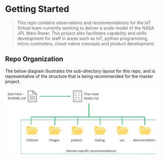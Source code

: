 # Getting Started #

> This repo contains observations and recommendations for the IoT Virtual team currently working to deliver a scale model of the NASA JPL Mars Rover. This project also facilitates capability and skills development for staff in areas such as IoT, python programming, micro-controllers, cloud-native concepts and product development.

## Repo Organization ##

The below diagram illustrates the sub-directory layout for this repo, and is representative of the structure that is being recommended for the master project.


![subdirectory layout](images/subdir.png)